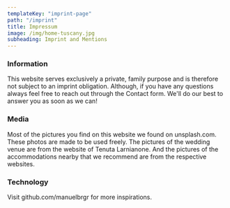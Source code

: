 ```yaml
---
templateKey: "imprint-page"
path: "/imprint"
title: Impressum
image: /img/home-tuscany.jpg
subheading: Imprint and Mentions
---
```


### Information

This website serves exclusively a private, family purpose and is therefore not subject to an imprint obligation. Although, if you have any questions always feel free to reach out through the Contact form. We'll do our best to answer you as soon as we can!

### Media

Most of the pictures you find on this website we found on unsplash.com. These photos are made to be used freely. The pictures of the wedding venue are from the website of Tenuta Larnianone. And the pictures of the accommodations nearby that we recommend are from the respective websites.

### Technology

Visit github.com/manuelbrgr for more inspirations.
